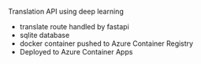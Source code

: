 Translation API using deep learning
 - translate route handled by fastapi
 - sqlite database
 - docker container pushed to Azure Container Registry
 - Deployed to Azure Container Apps